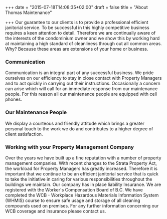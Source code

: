 +++
date = "2015-07-18T14:08:35+02:00"
draft = false
title = "About Thomas Maintenance"

+++
Our guarantee to our clients is to provide a professional efficient janitorial service. To be successful in this highly competitive business requires a keen attention to detail. Therefore we are continually aware of the interests of the condominium owner and we show this by working hard at maintaining a high standard of cleanliness through out all common areas. Why? Because these areas are extensions of your home or business.

### Communication
Communication is an integral part of any successful business. We pride ourselves on our efficiency to stay in close contact with Property Managers and to act quickly in carrying out their instructions. Occasionally a concern can arise which will call for an immediate response from our maintenance people. For this reason all our maintenance people are equipped with cell phones.

### Our Maintenance People
We display a courteous and friendly attitude which brings a greater personal touch to the work we do and contributes to a higher degree of client satisfaction.

### Working with your Property Management Company
Over the years we have built up a fine reputation with a number of property management companies. With recent changes to the Strata Property Act, the workload for Property Managers has greatly increased. Therefore it is important that we continue to be an efficient janitorial service that is quick to take the initiative in caring for various responsibilities throughout the buildings we maintain. Our company has in place liability Insurance. We are registered with the Worker's Compensation Board of B.C. We have completed the WCB - Workplace Hazardous Materials Information System (WHMIS) course to ensure safe usage and storage of all cleaning compounds used on premises. For any further information concerning our WCB coverage and insurance please contact us.

